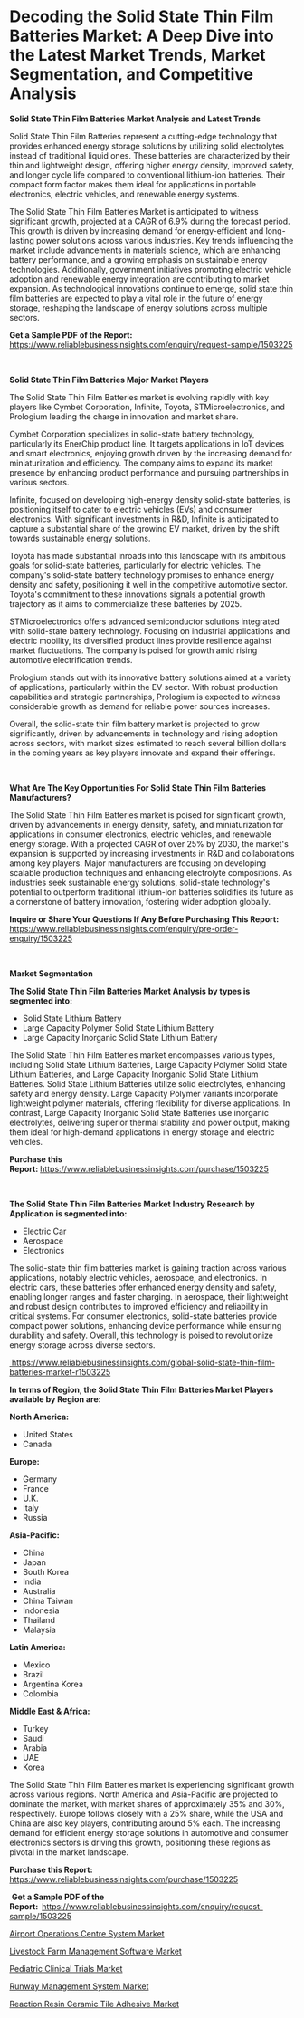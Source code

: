 <p><h1>Decoding the Solid State Thin Film Batteries Market: A Deep Dive into the Latest Market Trends, Market Segmentation, and Competitive Analysis</h1></p><p><strong>Solid State Thin Film Batteries Market Analysis and Latest Trends</strong></p>
<p><p>Solid State Thin Film Batteries represent a cutting-edge technology that provides enhanced energy storage solutions by utilizing solid electrolytes instead of traditional liquid ones. These batteries are characterized by their thin and lightweight design, offering higher energy density, improved safety, and longer cycle life compared to conventional lithium-ion batteries. Their compact form factor makes them ideal for applications in portable electronics, electric vehicles, and renewable energy systems.</p><p>The Solid State Thin Film Batteries Market is anticipated to witness significant growth, projected at a CAGR of 6.9% during the forecast period. This growth is driven by increasing demand for energy-efficient and long-lasting power solutions across various industries. Key trends influencing the market include advancements in materials science, which are enhancing battery performance, and a growing emphasis on sustainable energy technologies. Additionally, government initiatives promoting electric vehicle adoption and renewable energy integration are contributing to market expansion. As technological innovations continue to emerge, solid state thin film batteries are expected to play a vital role in the future of energy storage, reshaping the landscape of energy solutions across multiple sectors.</p></p>
<p><strong>Get a Sample PDF of the Report:&nbsp;</strong> <a href="https://www.reliablebusinessinsights.com/enquiry/request-sample/1503225?utm_campaign=113&utm_medium=2&utm_source=Github&utm_content=ia&utm_term=29102024&utm_id=solid-state-thin-film-batteries">https://www.reliablebusinessinsights.com/enquiry/request-sample/1503225</a></p>
<p>&nbsp;</p>
<p><strong>Solid State Thin Film Batteries Major Market Players</strong></p>
<p><p>The Solid State Thin Film Batteries market is evolving rapidly with key players like Cymbet Corporation, Infinite, Toyota, STMicroelectronics, and Prologium leading the charge in innovation and market share.</p><p>Cymbet Corporation specializes in solid-state battery technology, particularly its EnerChip product line. It targets applications in IoT devices and smart electronics, enjoying growth driven by the increasing demand for miniaturization and efficiency. The company aims to expand its market presence by enhancing product performance and pursuing partnerships in various sectors.</p><p>Infinite, focused on developing high-energy density solid-state batteries, is positioning itself to cater to electric vehicles (EVs) and consumer electronics. With significant investments in R&D, Infinite is anticipated to capture a substantial share of the growing EV market, driven by the shift towards sustainable energy solutions.</p><p>Toyota has made substantial inroads into this landscape with its ambitious goals for solid-state batteries, particularly for electric vehicles. The company's solid-state battery technology promises to enhance energy density and safety, positioning it well in the competitive automotive sector. Toyota's commitment to these innovations signals a potential growth trajectory as it aims to commercialize these batteries by 2025.</p><p>STMicroelectronics offers advanced semiconductor solutions integrated with solid-state battery technology. Focusing on industrial applications and electric mobility, its diversified product lines provide resilience against market fluctuations. The company is poised for growth amid rising automotive electrification trends.</p><p>Prologium stands out with its innovative battery solutions aimed at a variety of applications, particularly within the EV sector. With robust production capabilities and strategic partnerships, Prologium is expected to witness considerable growth as demand for reliable power sources increases.</p><p>Overall, the solid-state thin film battery market is projected to grow significantly, driven by advancements in technology and rising adoption across sectors, with market sizes estimated to reach several billion dollars in the coming years as key players innovate and expand their offerings.</p></p>
<p>&nbsp;</p>
<p><strong>What Are The Key Opportunities For Solid State Thin Film Batteries Manufacturers?</strong></p>
<p><p>The Solid State Thin Film Batteries market is poised for significant growth, driven by advancements in energy density, safety, and miniaturization for applications in consumer electronics, electric vehicles, and renewable energy storage. With a projected CAGR of over 25% by 2030, the market's expansion is supported by increasing investments in R&D and collaborations among key players. Major manufacturers are focusing on developing scalable production techniques and enhancing electrolyte compositions. As industries seek sustainable energy solutions, solid-state technology's potential to outperform traditional lithium-ion batteries solidifies its future as a cornerstone of battery innovation, fostering wider adoption globally.</p></p>
<p><strong>Inquire or Share Your Questions If Any Before Purchasing This Report:</strong> <a href="https://www.reliablebusinessinsights.com/enquiry/pre-order-enquiry/1503225?utm_campaign=113&utm_medium=2&utm_source=Github&utm_content=ia&utm_term=29102024&utm_id=solid-state-thin-film-batteries">https://www.reliablebusinessinsights.com/enquiry/pre-order-enquiry/1503225</a></p>
<p>&nbsp;</p>
<p><strong>Market Segmentation</strong></p>
<p><strong>The Solid State Thin Film Batteries Market Analysis by types is segmented into:</strong></p>
<p><ul><li>Solid State Lithium Battery</li><li>Large Capacity Polymer Solid State Lithium Battery</li><li>Large Capacity Inorganic Solid State Lithium Battery</li></ul></p>
<p><p>The Solid State Thin Film Batteries market encompasses various types, including Solid State Lithium Batteries, Large Capacity Polymer Solid State Lithium Batteries, and Large Capacity Inorganic Solid State Lithium Batteries. Solid State Lithium Batteries utilize solid electrolytes, enhancing safety and energy density. Large Capacity Polymer variants incorporate lightweight polymer materials, offering flexibility for diverse applications. In contrast, Large Capacity Inorganic Solid State Batteries use inorganic electrolytes, delivering superior thermal stability and power output, making them ideal for high-demand applications in energy storage and electric vehicles.</p></p>
<p><strong>Purchase this Report:&nbsp;</strong><a href="https://www.reliablebusinessinsights.com/purchase/1503225?utm_campaign=113&utm_medium=2&utm_source=Github&utm_content=ia&utm_term=29102024&utm_id=solid-state-thin-film-batteries">https://www.reliablebusinessinsights.com/purchase/1503225</a></p>
<p>&nbsp;</p>
<p><strong>The Solid State Thin Film Batteries Market Industry Research by Application is segmented into:</strong></p>
<p><ul><li>Electric Car</li><li>Aerospace</li><li>Electronics</li></ul></p>
<p><p>The solid-state thin film batteries market is gaining traction across various applications, notably electric vehicles, aerospace, and electronics. In electric cars, these batteries offer enhanced energy density and safety, enabling longer ranges and faster charging. In aerospace, their lightweight and robust design contributes to improved efficiency and reliability in critical systems. For consumer electronics, solid-state batteries provide compact power solutions, enhancing device performance while ensuring durability and safety. Overall, this technology is poised to revolutionize energy storage across diverse sectors.</p></p>
<p><a href="https://www.reliablebusinessinsights.com/global-solid-state-thin-film-batteries-market-r1503225?utm_campaign=113&utm_medium=2&utm_source=Github&utm_content=ia&utm_term=29102024&utm_id=solid-state-thin-film-batteries">&nbsp;https://www.reliablebusinessinsights.com/global-solid-state-thin-film-batteries-market-r1503225</a></p>
<p><strong>In terms of Region, the Solid State Thin Film Batteries Market Players available by Region are:</strong></p>
<p>
    <p> <strong> North America: </strong>
        <ul>
            <li>United States</li>
            <li>Canada</li>
        </ul>
        </p> 
    <p> <strong> Europe: </strong>
        <ul>
            <li>Germany</li>
            <li>France</li>
            <li>U.K.</li>
            <li>Italy</li>
            <li>Russia</li>
        </ul>
        </p> 
    <p> <strong> Asia-Pacific: </strong>
        <ul>
            <li>China</li>
            <li>Japan</li>
            <li>South Korea</li>
            <li>India</li>
            <li>Australia</li>
            <li>China Taiwan</li>
            <li>Indonesia</li>
            <li>Thailand</li>
            <li>Malaysia</li>
        </ul>
        </p> 
    <p> <strong> Latin America: </strong>
        <ul>
            <li>Mexico</li>
            <li>Brazil</li>
            <li>Argentina Korea</li>
            <li>Colombia</li>
        </ul>
        </p> 
    <p> <strong> Middle East & Africa: </strong>
        <ul>
            <li>Turkey</li>
            <li>Saudi</li>
            <li>Arabia</li>
            <li>UAE</li>
            <li>Korea</li>
        </ul>
    </p>
    </p>
<p><p>The Solid State Thin Film Batteries market is experiencing significant growth across various regions. North America and Asia-Pacific are projected to dominate the market, with market shares of approximately 35% and 30%, respectively. Europe follows closely with a 25% share, while the USA and China are also key players, contributing around 5% each. The increasing demand for efficient energy storage solutions in automotive and consumer electronics sectors is driving this growth, positioning these regions as pivotal in the market landscape.</p></p>
<p><strong>Purchase this Report: </strong><a href="https://www.reliablebusinessinsights.com/purchase/1503225?utm_campaign=113&utm_medium=2&utm_source=Github&utm_content=ia&utm_term=29102024&utm_id=solid-state-thin-film-batteries">https://www.reliablebusinessinsights.com/purchase/1503225</a></p>
<p>&nbsp;<strong>Get a Sample PDF of the Report:&nbsp;&nbsp;</strong><a href="https://www.reliablebusinessinsights.com/enquiry/request-sample/1503225?utm_campaign=113&utm_medium=2&utm_source=Github&utm_content=ia&utm_term=29102024&utm_id=solid-state-thin-film-batteries">https://www.reliablebusinessinsights.com/enquiry/request-sample/1503225</a></p>
<p><strong></strong></p>
<p><p><a href="https://issuu.com/reportprime-2/docs/airport-operations-centre-system-ma_c2b439a15e6a8c?utm_campaign=113&utm_medium=2&utm_source=Github&utm_content=ia&utm_term=29102024&utm_id=solid-state-thin-film-batteries">Airport Operations Centre System Market</a></p><p><a href="https://www.linkedin.com/pulse/global-livestock-farm-management-software-market-trends-analysis-btuif?utm_campaign=113&utm_medium=2&utm_source=Github&utm_content=ia&utm_term=29102024&utm_id=solid-state-thin-film-batteries">Livestock Farm Management Software Market</a></p><p><a href="https://www.linkedin.com/pulse/global-perspectives-pediatric-clinical-trials-market-trends-iaxyf?utm_campaign=113&utm_medium=2&utm_source=Github&utm_content=ia&utm_term=29102024&utm_id=solid-state-thin-film-batteries">Pediatric Clinical Trials Market</a></p><p><a href="https://issuu.com/reportprime-2/docs/runway-management-system-market-siz_f7bc2bc4575774?utm_campaign=113&utm_medium=2&utm_source=Github&utm_content=ia&utm_term=29102024&utm_id=solid-state-thin-film-batteries">Runway Management System Market</a></p><p><a href="https://github.com/c0mxahyman/Market-Research-Report-List-1/blob/main/reaction-resin-ceramic-tile-adhesive-market.md?utm_campaign=113&utm_medium=2&utm_source=Github&utm_content=ia&utm_term=29102024&utm_id=solid-state-thin-film-batteries">Reaction Resin Ceramic Tile Adhesive Market</a></p></p>